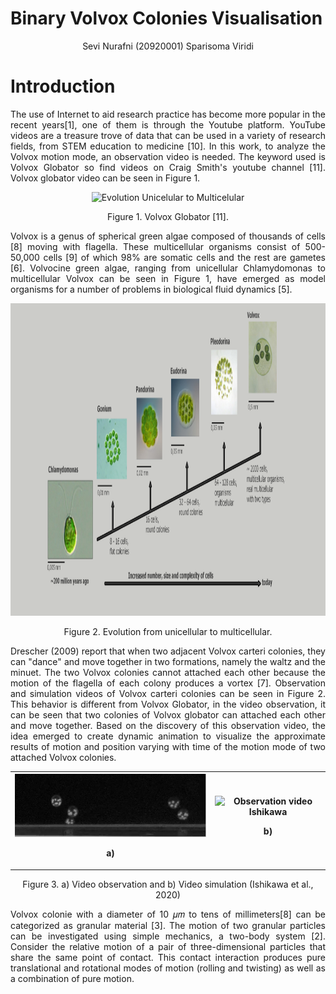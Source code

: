# Binary Volvox Colonies Visualisation
<p align="center">Sevi Nurafni (20920001)
Sparisoma Viridi</p>

# Introduction
<p align="justify"> The use of Internet to aid research practice has become more popular in the recent years[1], one of them is through the Youtube platform. YouTube videos are a treasure trove of data that can be used in a variety of research fields, from STEM education to medicine [10]. In this work, to analyze the Volvox motion mode, an observation video is needed. The keyword used is Volvox Globator so find videos on Craig Smith's youtube channel [11]. Volvox globator video can be seen in Figure 1.</p>

<center>
  <img src="img/glob.gif" alt="Evolution Unicelular to Multicelular" style="width:300px;height:300px;">
</center>
<p align="center"> Figure 1. Volvox Globator [11].</p>

<p align="justify">
Volvox is a genus of spherical green algae composed of thousands of cells [8] moving with flagella. These multicellular organisms consist of 500-50,000 cells [9] of which 98% are somatic cells and the rest are gametes [6]. Volvocine green algae, ranging from unicellular Chlamydomonas to multicellular Volvox can be seen in Figure 1, have emerged as model organisms for a number of problems in biological fluid dynamics [5]. </p> 

<img src="img/evolution.png" alt="Evolution Unicelular to Multicelular" style="width:1000px;height:500px;">
<p align="center"> Figure 2. Evolution from unicellular to multicellular.</p>

<p align="justify"> Drescher (2009) report that when two adjacent Volvox carteri colonies, they can "dance" and move together in two formations, namely the waltz and the minuet. The two Volvox colonies cannot attached each other because the motion of the flagella of each colony produces a vortex [7]. Observation and simulation videos of Volvox carteri colonies can be seen in Figure 2. This behavior is different from Volvox Globator, in the video observation, it can be seen that two colonies of Volvox globator can attached each other and move together. Based on the discovery of this observation video, the idea emerged to create dynamic animation to visualize the approximate results of motion and position varying with time of the motion mode of two attached Volvox colonies.</p>

<table style="width:100%">
  <tr>
    <th>
        <img src="img/observ.gif" alt="Observation video Ishikawa">
        <p align="center"> a)</p>
    </th>
    <th>
        <img src="img/simul.gif" alt="Observation video Ishikawa" style="width:300px;height:600px;">
        <p align="center"> b)</p>
    </th>
  </tr>
</table>
<p align="center"> Figure 3. a) Video observation and b) Video simulation (Ishikawa et al., 2020)

<p align="justify"> Volvox colonie with a diameter of 10 𝜇𝑚 to tens of millimeters[8] can be categorized as granular material [3]. The motion of two granular particles can be investigated using simple mechanics, a two-body system [2]. Consider the relative motion of a pair of three-dimensional particles that share the same point of contact. This contact interaction produces pure translational and rotational modes of motion (rolling and twisting) as well as a combination of pure motion. </p>

